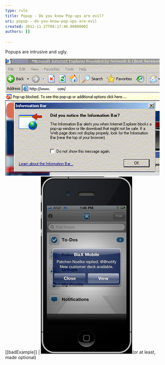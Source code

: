 ```yaml
---
type: rule
title: Popup - Do you know Pop-ups are evil?
uri: popup---do-you-know-pop-ups-are-evil
created: 2012-11-27T04:17:46.0000000Z
authors: []

---
```


Popups are intrusive and ugly.
   
![All popups are evil but this may be the most annoying one in history. How ironic that the popup is informing you that IE has blocked a popup.](../../assets/popup-evil.jpg)
[[badExample]]
| ![Even popups are bad on the iPhone. In iOS5 this style of alerts have been banned](../../assets/iphone-popup.jpg)(or at least, made optional)
